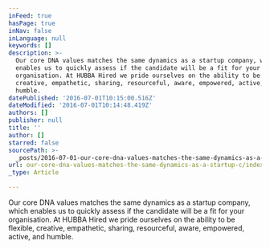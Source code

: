```yaml
---
inFeed: true
hasPage: true
inNav: false
inLanguage: null
keywords: []
description: >-
  Our core DNA values matches the same dynamics as a startup company, which
  enables us to quickly assess if the candidate will be a fit for your
  organisation. At HUBBA Hired we pride ourselves on the ability to be flexible,
  creative, empathetic, sharing, resourceful, aware, empowered, active, and
  humble. 
datePublished: '2016-07-01T10:15:00.516Z'
dateModified: '2016-07-01T10:14:48.419Z'
authors: []
publisher: null
title: ''
author: []
starred: false
sourcePath: >-
  _posts/2016-07-01-our-core-dna-values-matches-the-same-dynamics-as-a-startup-c.md
url: our-core-dna-values-matches-the-same-dynamics-as-a-startup-c/index.html
_type: Article

---
```

Our core DNA values matches the same dynamics as a startup company, which enables us to quickly assess if the candidate will be a fit for your organisation. At HUBBA Hired we pride ourselves on the ability to be flexible, creative, empathetic, sharing, resourceful, aware, empowered, active, and humble.